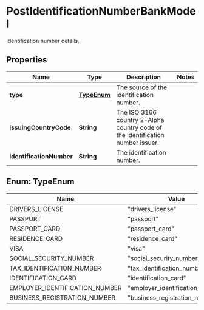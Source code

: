 

# PostIdentificationNumberBankModel

Identification number details.

## Properties

| Name | Type | Description | Notes |
|------------ | ------------- | ------------- | -------------|
|**type** | [**TypeEnum**](#TypeEnum) | The source of the identification number. |  |
|**issuingCountryCode** | **String** | The ISO 3166 country 2-Alpha country code of the identification number issuer. |  |
|**identificationNumber** | **String** | The identification number. |  |



## Enum: TypeEnum

| Name | Value |
|---- | -----|
| DRIVERS_LICENSE | &quot;drivers_license&quot; |
| PASSPORT | &quot;passport&quot; |
| PASSPORT_CARD | &quot;passport_card&quot; |
| RESIDENCE_CARD | &quot;residence_card&quot; |
| VISA | &quot;visa&quot; |
| SOCIAL_SECURITY_NUMBER | &quot;social_security_number&quot; |
| TAX_IDENTIFICATION_NUMBER | &quot;tax_identification_number&quot; |
| IDENTIFICATION_CARD | &quot;identification_card&quot; |
| EMPLOYER_IDENTIFICATION_NUMBER | &quot;employer_identification_number&quot; |
| BUSINESS_REGISTRATION_NUMBER | &quot;business_registration_number&quot; |



